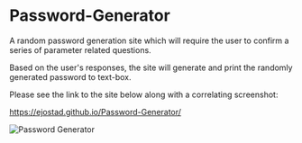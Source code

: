# Password-Generator

A random password generation site which will require the user to confirm a series of parameter related questions. 

Based on the user's responses, the site will generate and print the randomly generated password to text-box.

Please see the link to the site below along with a correlating screenshot:

https://ejostad.github.io/Password-Generator/

![Password Generator](https://user-images.githubusercontent.com/71619046/99895407-114fc600-2c3d-11eb-8f94-ee84967153da.png)